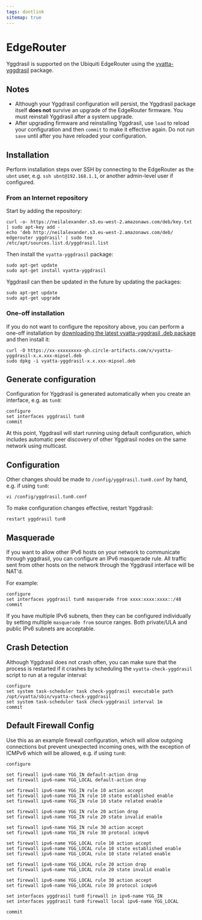 ```yaml
---
tags: dontlink
sitemap: true
---
```


# EdgeRouter

Yggdrasil is supported on the Ubiquiti EdgeRouter using the [vyatta-yggdrasil](https://github.com/neilalexander/vyatta-yggdrasil) package.

## Notes

- Although your Yggdrasil configuration will persist, the Yggdrasil package itself **does not** survive an upgrade of the EdgeRouter firmware. You must reinstall Yggdrasil after a system upgrade.
- After upgrading firmware and reinstalling Yggdrasil, use `load` to reload your configuration and then `commit` to make it effective again. Do not run `save` until after you have reloaded your configuration.

## Installation

Perform installation steps over SSH by connecting to the EdgeRouter as the `ubnt` user, e.g. `ssh ubnt@192.168.1.1`, or another admin-level user if configured.

### From an Internet repository

Start by adding the repository:
```
curl -o- https://neilalexander.s3.eu-west-2.amazonaws.com/deb/key.txt | sudo apt-key add -
echo 'deb http://neilalexander.s3.eu-west-2.amazonaws.com/deb/ edgerouter yggdrasil' | sudo tee /etc/apt/sources.list.d/yggdrasil.list
```
Then install the `vyatta-yggdrasil` package:
```
sudo apt-get update
sudo apt-get install vyatta-yggdrasil
```
Yggdrasil can then be updated in the future by updating the packages:
```
sudo apt-get update
sudo apt-get upgrade
```

### One-off installation

If you do not want to configure the repository above, you can perform a one-off installation by [downloading the latest vyatta-yggdrasil .deb package](https://circleci.com/api/v1.1/project/github/yggdrasil-network/yggdrasil-go/latest/artifacts) and then install it:
```
curl -O https://xx-xxxxxxxxx-gh.circle-artifacts.com/x/vyatta-yggdrasil-x.x.xxx-mipsel.deb
sudo dpkg -i vyatta-yggdrasil-x.x.xxx-mipsel.deb
```

## Generate configuration

Configuration for Yggdrasil is generated automatically when you create an interface, e.g. as `tun0`:
```
configure
set interfaces yggdrasil tun0
commit
```
At this point, Yggdrasil will start running using default configuration, which includes automatic peer discovery of other Yggdrasil nodes on the same network using multicast.

## Configuration

Other changes should be made to `/config/yggdrasil.tun0.conf` by hand, e.g. if using `tun0`:
```
vi /config/yggdrasil.tun0.conf
```
To make configuration changes effective, restart Yggdrasil:
```
restart yggdrasil tun0
```

## Masquerade

If you want to allow other IPv6 hosts on your network to communicate through yggdrasil, you can configure an IPv6 masquerade rule. All traffic sent from other hosts on the network through the Yggdrasil interface will be NAT'd.

For example:
```
configure
set interfaces yggdrasil tun0 masquerade from xxxx:xxxx:xxxx::/48
commit
```
If you have multiple IPv6 subnets, then they can be configured individually by setting multiple `masquerade from` source ranges. Both private/ULA and public IPv6 subnets are acceptable.

## Crash Detection

Although Yggdrasil does not crash often, you can make sure that the process is restarted if it crashes by scheduling the `vyatta-check-yggdrasil` script to run at a regular interval:
```
configure
set system task-scheduler task check-yggdrasil executable path /opt/vyatta/sbin/vyatta-check-yggdrasil
set system task-scheduler task check-yggdrasil interval 1m
commit
```

## Default Firewall Config

Use this as an example firewall configuration, which will allow outgoing connections but prevent unexpected incoming ones, with the exception of ICMPv6 which will be allowed, e.g. if using `tun0`:
```
configure

set firewall ipv6-name YGG_IN default-action drop
set firewall ipv6-name YGG_LOCAL default-action drop

set firewall ipv6-name YGG_IN rule 10 action accept
set firewall ipv6-name YGG_IN rule 10 state established enable
set firewall ipv6-name YGG_IN rule 10 state related enable

set firewall ipv6-name YGG_IN rule 20 action drop
set firewall ipv6-name YGG_IN rule 20 state invalid enable

set firewall ipv6-name YGG_IN rule 30 action accept
set firewall ipv6-name YGG_IN rule 30 protocol icmpv6

set firewall ipv6-name YGG_LOCAL rule 10 action accept
set firewall ipv6-name YGG_LOCAL rule 10 state established enable
set firewall ipv6-name YGG_LOCAL rule 10 state related enable

set firewall ipv6-name YGG_LOCAL rule 20 action drop
set firewall ipv6-name YGG_LOCAL rule 20 state invalid enable

set firewall ipv6-name YGG_LOCAL rule 30 action accept
set firewall ipv6-name YGG_LOCAL rule 30 protocol icmpv6

set interfaces yggdrasil tun0 firewall in ipv6-name YGG_IN
set interfaces yggdrasil tun0 firewall local ipv6-name YGG_LOCAL

commit
```
